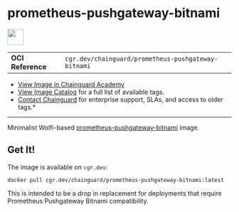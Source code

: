 <!--monopod:start-->
# prometheus-pushgateway-bitnami

<!--url:start-->
<a href="https://github.com/prometheus/pushgateway">
<!--logo:start-->
  <img src="https://storage.googleapis.com/chainguard-academy/logos/prometheus-pushgateway-bitnami/logo.svg" width="36px" height="36px" />
<!--logo:end-->
</a>
<!--url:end-->

| | |
| - | - |
| **OCI Reference** | `cgr.dev/chainguard/prometheus-pushgateway-bitnami` |

* [View Image in Chainguard Academy](https://edu.chainguard.dev/chainguard/chainguard-images/reference/prometheus-pushgateway-bitnami/overview/)
* [View Image Catalog](https://console.enforce.dev/images/catalog) for a full list of available tags.
* [Contact Chainguard](https://www.chainguard.dev/chainguard-images) for enterprise support, SLAs, and access to older tags.*
---
<!--monopod:end-->

<!--overview:start-->
Minimalist Wolfi-based [prometheus-pushgateway-bitnami](https://github.com/prometheus/pushgateway) image.
<!--overview:end-->

<!--getting:start-->
## Get It!
The image is available on `cgr.dev`:

```
docker pull cgr.dev/chainguard/prometheus-pushgateway-bitnami:latest
```
<!--getting:end-->

<!--body:start-->
 This is intended to be a drop in replacement for deployments that require Prometheus Pushgateway Bitnami compatibility.
<!--body:end-->
